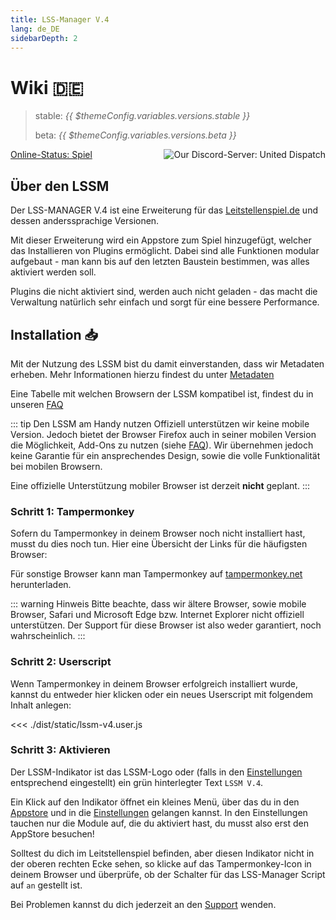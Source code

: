 ```yaml
---
title: LSS-Manager V.4
lang: de_DE
sidebarDepth: 2
---
```


# Wiki 🇩🇪 <Badge :text="'v' + $themeConfig.variables.versions.short"/>

> stable: <i>{{ $themeConfig.variables.versions.stable }}</i>
> 
> beta: <i>{{ $themeConfig.variables.versions.beta }}</i>

<discord style="float: right;"><img src="https://discord.com/api/guilds/254167535446917120/embed.png?style=banner1" alt="Our Discord-Server: United Dispatch" data-prevent-zooming></discord>



[Online-Status: Spiel](https://stats.uptimerobot.com/OEKDJSpmvK)

## Über den LSSM

Der LSS-MANAGER V.4 ist eine Erweiterung für das [Leitstellenspiel.de](https://www.leitstellenspiel.de) und dessen anderssprachige Versionen.

Mit dieser Erweiterung wird ein Appstore zum Spiel hinzugefügt, welcher das Installieren von Plugins ermöglicht. Dabei sind alle Funktionen modular aufgebaut - man kann bis auf den letzten Baustein bestimmen, was alles aktiviert werden soll.

Plugins die nicht aktiviert sind, werden auch nicht geladen - das macht die Verwaltung natürlich sehr einfach und sorgt für eine bessere Performance.


## Installation :inbox_tray:
Mit der Nutzung des LSSM bist du damit einverstanden, dass wir Metadaten erheben. Mehr Informationen hierzu findest du unter [Metadaten](metadata.md)

Eine Tabelle mit welchen Browsern der LSSM kompatibel ist, findest du in unseren [FAQ](faq.md#in-welchen-browsern-funktioniert-der-lss-manager)

::: tip Den LSSM am Handy nutzen
Offiziell unterstützen wir keine mobile Version. Jedoch bietet der Browser Firefox auch in seiner mobilen Version die Möglichkeit, Add-Ons zu nutzen (siehe [FAQ](faq.md#den-lssm-am-handy-nutzen)). Wir übernehmen jedoch keine Garantie für ein ansprechendes Design, sowie die volle Funktionalität bei mobilen Browsern.

Eine offizielle Unterstützung mobiler Browser ist derzeit **nicht** geplant.
:::

### Schritt 1: Tampermonkey
Sofern du Tampermonkey in deinem Browser noch nicht installiert hast, musst du dies noch tun. Hier eine Übersicht der Links für die häufigsten Browser:

<tampermonkey-download-table/>

Für sonstige Browser kann man Tampermonkey auf [tampermonkey.net](https://www.tampermonkey.net/) herunterladen.

::: warning Hinweis
Bitte beachte, dass wir ältere Browser, sowie mobile Browser, Safari und Microsoft Edge bzw. Internet Explorer nicht offiziell unterstützen. Der Support für diese Browser ist also weder garantiert, noch wahrscheinlich.
:::

### Schritt 2: Userscript
Wenn Tampermonkey in deinem Browser erfolgreich installiert wurde, kannst du entweder <a :href="$themeConfig.variables.server + 'lssm-v4.user.js'" target="_blank">hier</a> klicken oder ein neues Userscript mit folgendem Inhalt anlegen:

<<< ./dist/static/lssm-v4.user.js

### Schritt 3: Aktivieren
Der LSSM-Indikator ist das LSSM-Logo oder (falls in den [Einstellungen](settings.md#label-statt-icon-im-menu) entsprechend eingestellt) ein grün hinterlegter Text `LSSM V.4`.

Ein Klick auf den Indikator öffnet ein kleines Menü, über das du in den [Appstore](appstore.md) und in die [Einstellungen](settings.md) gelangen kannst. In den Einstellungen tauchen nur die Module auf, die du aktiviert hast, du musst also erst den AppStore besuchen!

Solltest du dich im Leitstellenspiel befinden, aber diesen Indikator nicht in der oberen rechten Ecke sehen, so klicke auf das Tampermonkey-Icon in deinem Browser und überprüfe, ob der Schalter für das LSS-Manager Script auf `an` gestellt ist.

Bei Problemen kannst du dich jederzeit an den [Support](support.md) wenden.
